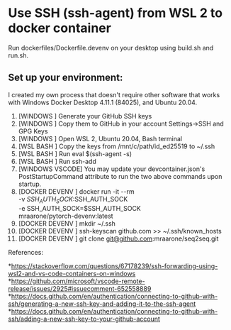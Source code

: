 # Use SSH (ssh-agent) from WSL 2 to docker container

Run dockerfiles/Dockerfile.devenv on your desktop using build.sh and run.sh.

## Set up your environment:

I created my own process that doesn't require other software that works with Windows Docker Desktop 4.11.1 (84025), and Ubuntu 20.04.

1.  [WINDOWS       ] Generate your GitHub SSH keys
2.  [WINDOWS       ] Copy them to GitHub in your account Settings->SSH and GPG Keys
3.  [WINDOWS       ] Open WSL 2, Ubuntu 20.04, Bash terminal
4.  [WSL BASH      ] Copy the keys from /mnt/c/path/id_ed25519 to ~/.ssh
5.  [WSL BASH      ] Run eval $(ssh-agent -s)
6.  [WSL BASH      ] Run ssh-add
7.  [WINDOWS VSCODE] You may update your devcontainer.json's PostStartupCommand attribute to run the two above commands upon startup.
8.  [DOCKER DEVENV ] docker run -it --rm \
                             -v $SSH_AUTH_SOCK:$SSH_AUTH_SOCK \
                             -e SSH_AUTH_SOCK=$SSH_AUTH_SOCK \
                             mraarone/pytorch-devenv:latest
9.  [DOCKER DEVENV ] mkdir ~/.ssh
10. [DOCKER DEVENV ] ssh-keyscan github.com >> ~/.ssh/known_hosts
11. [DOCKER DEVENV ] git clone git@github.com:mraarone/seq2seq.git

References:

*https://stackoverflow.com/questions/67178239/ssh-forwarding-using-wsl2-and-vs-code-containers-on-windows
*https://github.com/microsoft/vscode-remote-release/issues/2925#issuecomment-652558889
*https://docs.github.com/en/authentication/connecting-to-github-with-ssh/generating-a-new-ssh-key-and-adding-it-to-the-ssh-agent
*https://docs.github.com/en/authentication/connecting-to-github-with-ssh/adding-a-new-ssh-key-to-your-github-account
